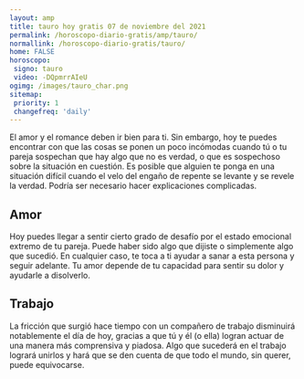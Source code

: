 ```yaml
---
layout: amp
title: tauro hoy gratis 07 de noviembre del 2021 
permalink: /horoscopo-diario-gratis/amp/tauro/
normallink: /horoscopo-diario-gratis/tauro/
home: FALSE
horoscopo:
 signo: tauro
 video: -DQpmrrAIeU
ogimg: /images/tauro_char.png
sitemap:
 priority: 1
 changefreq: 'daily'
---
```



El amor y el romance deben ir bien para ti. Sin embargo, hoy te puedes encontrar con que las cosas se ponen un poco incómodas cuando tú o tu pareja sospechan que hay algo que no es verdad, o que es sospechoso sobre la situación en cuestión. Es posible que alguien te ponga en una situación difícil cuando el velo del engaño de repente se levante y se revele la verdad. Podría ser necesario hacer explicaciones complicadas.

## Amor

Hoy puedes llegar a sentir cierto grado de desafío por el estado emocional extremo de tu pareja. Puede haber sido algo que dijiste o simplemente algo que sucedió. En cualquier caso, te toca a ti ayudar a sanar a esta persona y seguir adelante. Tu amor depende de tu capacidad para sentir su dolor y ayudarle a disolverlo.

## Trabajo

La fricción que surgió hace tiempo con un compañero de trabajo disminuirá notablemente el día de hoy, gracias a que tú y él (o ella) logran actuar de una manera más comprensiva y piadosa. Algo que sucederá en el trabajo logrará unirlos y hará que se den cuenta de que todo el mundo, sin querer, puede equivocarse.